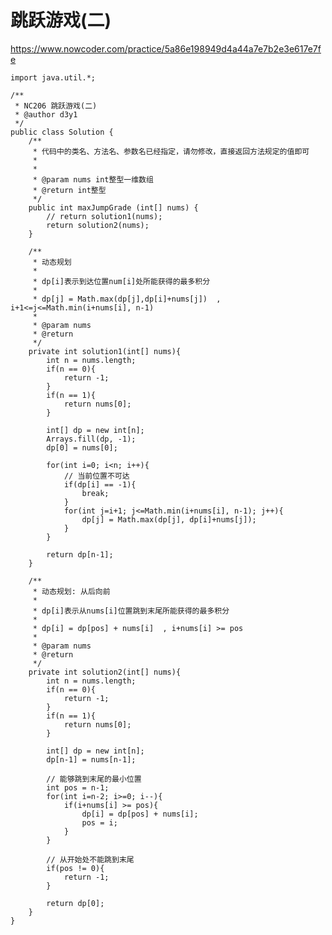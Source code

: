 # 跳跃游戏(二)
https://www.nowcoder.com/practice/5a86e198949d4a44a7e7b2e3e617e7fe

    import java.util.*;
    
    /**
     * NC206 跳跃游戏(二)
     * @author d3y1
     */
    public class Solution {
        /**
         * 代码中的类名、方法名、参数名已经指定，请勿修改，直接返回方法规定的值即可
         *
         *
         * @param nums int整型一维数组
         * @return int整型
         */
        public int maxJumpGrade (int[] nums) {
            // return solution1(nums);
            return solution2(nums);
        }
    
        /**
         * 动态规划
         *
         * dp[i]表示到达位置num[i]处所能获得的最多积分
         *
         * dp[j] = Math.max(dp[j],dp[i]+nums[j])  , i+1<=j<=Math.min(i+nums[i], n-1)
         *
         * @param nums
         * @return
         */
        private int solution1(int[] nums){
            int n = nums.length;
            if(n == 0){
                return -1;
            }
            if(n == 1){
                return nums[0];
            }
    
            int[] dp = new int[n];
            Arrays.fill(dp, -1);
            dp[0] = nums[0];
    
            for(int i=0; i<n; i++){
                // 当前位置不可达
                if(dp[i] == -1){
                    break;
                }
                for(int j=i+1; j<=Math.min(i+nums[i], n-1); j++){
                    dp[j] = Math.max(dp[j], dp[i]+nums[j]);
                }
            }
    
            return dp[n-1];
        }
    
        /**
         * 动态规划: 从后向前
         *
         * dp[i]表示从nums[i]位置跳到末尾所能获得的最多积分
         *
         * dp[i] = dp[pos] + nums[i]  , i+nums[i] >= pos
         *
         * @param nums
         * @return
         */
        private int solution2(int[] nums){
            int n = nums.length;
            if(n == 0){
                return -1;
            }
            if(n == 1){
                return nums[0];
            }
    
            int[] dp = new int[n];
            dp[n-1] = nums[n-1];
    
            // 能够跳到末尾的最小位置
            int pos = n-1;
            for(int i=n-2; i>=0; i--){
                if(i+nums[i] >= pos){
                    dp[i] = dp[pos] + nums[i];
                    pos = i;
                }
            }
    
            // 从开始处不能跳到末尾
            if(pos != 0){
                return -1;
            }
    
            return dp[0];
        }
    }
    

